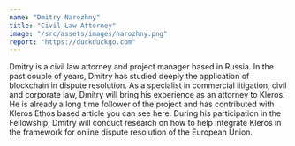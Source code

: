 ```yaml
---
name: "Dmitry Narozhny"
title: "Civil Law Attorney"
image: "/src/assets/images/narozhny.png"
report: "https://duckduckgo.com"
---
```


Dmitry is a civil law attorney and project manager based in Russia. In the past couple of years, Dmitry has studied deeply the application of blockchain in dispute resolution. As a specialist in commercial litigation, civil and corporate law, Dmitry will bring his experience as an attorney to Kleros. He is already a long time follower of the project and has contributed with Kleros Ethos based article you can see here. During his participation in the Fellowship, Dmitry will conduct research on how to help integrate Kleros in the framework for online dispute resolution of the European Union.
